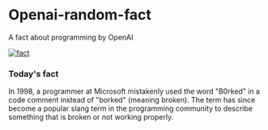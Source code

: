 
# Openai-random-fact
 A fact about programming by OpenAI

[![fact](https://github.com/MarioVidoni/openai-daily-fact/actions/workflows/main.yml/badge.svg)](https://github.com/MarioVidoni/openai-daily-fact/actions/workflows/main.yml)

### Today's fact

In 1998, a programmer at Microsoft mistakenly used the word "B0rked" in a code comment instead of "borked" (meaning broken). The term has since become a popular slang term in the programming community to describe something that is broken or not working properly.